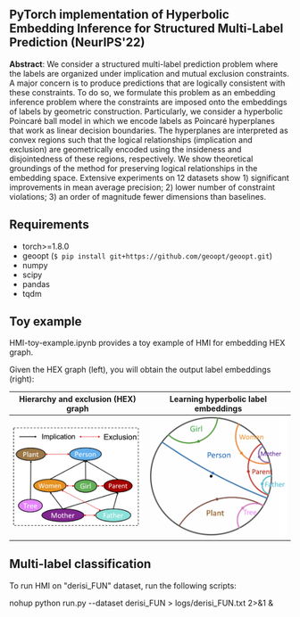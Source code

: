 
## PyTorch implementation of **Hyperbolic Embedding Inference for Structured Multi-Label Prediction (NeurIPS'22)**

**Abstract**: We consider a structured multi-label prediction problem where the labels are organized under implication and mutual exclusion constraints. A major concern is to produce predictions that are logically consistent with these constraints. To do so, we formulate this problem as an embedding inference problem where the constraints are imposed onto the embeddings of labels by geometric construction. Particularly, we consider a hyperbolic Poincaré ball model in which we encode labels as Poincaré hyperplanes that work as linear decision boundaries. The hyperplanes are interpreted as convex regions such that the logical relationships (implication and exclusion) are geometrically encoded using the insideness and disjointedness of these regions, respectively. We show theoretical groundings of the method for preserving logical relationships in the embedding space. Extensive experiments on 12 datasets show 1) significant improvements in mean average precision; 2) lower number of constraint violations; 3) an order of magnitude fewer dimensions than baselines.
## Requirements

- torch>=1.8.0
- geoopt (`$ pip install git+https://github.com/geoopt/geoopt.git`)
- numpy
- scipy
- pandas
- tqdm

## Toy example

HMI-toy-example.ipynb provides a toy example of HMI for embedding HEX graph.

Given the HEX graph (left), you will obtain the output label embeddings (right):


Hierarchy and exclusion (HEX) graph             |  Learning hyperbolic label embeddings
:-------------------------:|:-------------------------:
![](./imgs/hex.png)   |  ![](./imgs/labelembedding.png)


## Multi-label classification

To run HMI on "derisi_FUN" dataset, run the following scripts:

nohup python run.py --dataset derisi_FUN > logs/derisi_FUN.txt 2>&1 &

